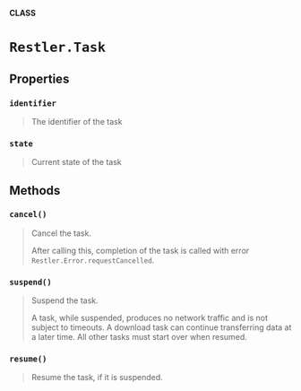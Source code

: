 **CLASS**

# `Restler.Task`

## Properties
### `identifier`

> The identifier of the task

### `state`

> Current state of the task

## Methods
### `cancel()`

> Cancel the task.
>
> After calling this, completion of the task is called with error `Restler.Error.requestCancelled`.

### `suspend()`

> Suspend the task.
>
> A task, while suspended, produces no network traffic and is not subject to timeouts.
> A download task can continue transferring data at a later time. All other tasks must start over when resumed.

### `resume()`

> Resume the task, if it is suspended.
